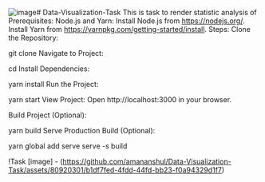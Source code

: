 ![image](https://github.com/amananshul/Data-Visualization-Task/assets/80920301/a32c21c7-a781-4e52-b69a-fbcd93d87e94)# Data-Visualization-Task
This is task to render statistic analysis of Prerequisites:
Node.js and Yarn:
Install Node.js from https://nodejs.org/.
Install Yarn from https://yarnpkg.com/getting-started/install.
Steps:
Clone the Repository:

git clone <repository-url>
Navigate to Project:

cd <project-directory>
Install Dependencies:

yarn install
Run the Project:

yarn start
View Project:
Open http://localhost:3000 in your browser.

Build Project (Optional):

yarn build
Serve Production Build (Optional):

yarn global add serve
serve -s build

!Task [image] - (https://github.com/amananshul/Data-Visualization-Task/assets/80920301/b1df7fed-4fdd-44fd-bb23-f0a94329d1f7)
